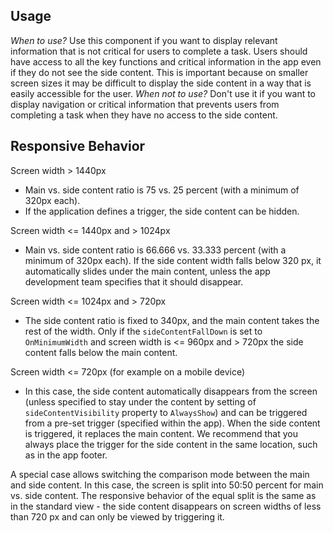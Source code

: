 ## Usage

_When to use?_ Use this component if you want to display relevant information that is not critical for users to complete a task. Users should have access to all the key functions and critical information in the app even if they do not see the side content. This is important because on smaller screen sizes it may be difficult to display the side content in a way that is easily accessible for the user. _When not to use?_ Don't use it if you want to display navigation or critical information that prevents users from completing a task when they have no access to the side content.

## Responsive Behavior

Screen width > 1440px

- Main vs. side content ratio is 75 vs. 25 percent (with a minimum of 320px each).
- If the application defines a trigger, the side content can be hidden.

Screen width <= 1440px and > 1024px

- Main vs. side content ratio is 66.666 vs. 33.333 percent (with a minimum of 320px each). If the side content width falls below 320 px, it automatically slides under the main content, unless the app development team specifies that it should disappear.

Screen width <= 1024px and > 720px

- The side content ratio is fixed to 340px, and the main content takes the rest of the width. Only if the `sideContentFallDown` is set to `OnMinimumWidth` and screen width is <= 960px and > 720px the side content falls below the main content.

Screen width <= 720px (for example on a mobile device)

- In this case, the side content automatically disappears from the screen (unless specified to stay under the content by setting of `sideContentVisibility` property to `AlwaysShow`) and can be triggered from a pre-set trigger (specified within the app). When the side content is triggered, it replaces the main content. We recommend that you always place the trigger for the side content in the same location, such as in the app footer.

A special case allows switching the comparison mode between the main and side content. In this case, the screen is split into 50:50 percent for main vs. side content. The responsive behavior of the equal split is the same as in the standard view - the side content disappears on screen widths of less than 720 px and can only be viewed by triggering it.
